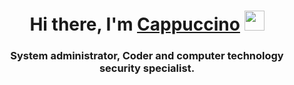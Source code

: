 <h1 align="center">Hi there, I'm <a href="https://github.com/c4ppuccino" target="_blank">Cappuccino</a> 
<img src="https://github.com/blackcater/blackcater/raw/main/images/Hi.gif" height="32"/></h1>
<h3 align="center">System administrator, Coder and computer technology security specialist.</h3>
